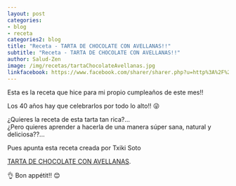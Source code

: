 ```yaml
---
layout: post
categories:
- blog
- receta
categories2: blog
title: "Receta - TARTA DE CHOCOLATE CON AVELLANAS!!"
subtitle: "Receta - TARTA DE CHOCOLATE CON AVELLANAS!!"
author: Salud-Zen
image: /img/recetas/tartaChocolateAvellanas.jpg
linkfacebook: https://www.facebook.com/sharer/sharer.php?u=http%3A%2F%2Fwww.salud-zen.com%2Fblog%2Freceta%2F2019%2F11%2F24%2Freceta-tarta-chocolate-avellanas.html&amp;src=sdkpreparse
---
```

Esta es la receta que hice para mi propio cumpleaños de este mes!!

Los 40 años hay que celebrarlos por todo lo alto!! 😜



¿Quieres la receta de esta tarta tan rica?...   
¿Pero quieres aprender a hacerla de una manera súper sana, natural y deliciosa??...  

Pues apunta esta receta creada por Txiki Soto

[TARTA DE CHOCOLATE CON AVELLANAS][receta].


👌 Bon appétit!! 😊

[receta]:{{site.url}}{{site.baseurl}}/postres/2019/11/24/tarta-chocolate.html
